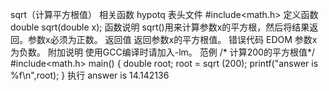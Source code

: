 sqrt（计算平方根值）
相关函数
hypotq
表头文件
#include<math.h>
定义函数
double sqrt(double x);
函数说明
sqrt()用来计算参数x的平方根，然后将结果返回。参数x必须为正数。
返回值
返回参数x的平方根值。
错误代码
EDOM 参数x为负数。
附加说明
使用GCC编译时请加入-lm。
范例
/* 计算200的平方根值*/
#include<math.h>
main()
{
double root;
root = sqrt (200);
printf("answer is %f\n",root);
}
执行
answer is 14.142136